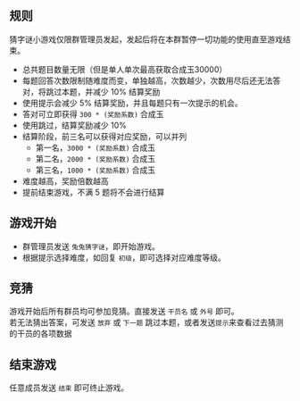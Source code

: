 ## 规则

猜字谜小游戏仅限群管理员发起，发起后将在本群暂停一切功能的使用直至游戏结束。

- 总共题目数量无限（但是单人单次最高获取合成玉30000）
- 每题回答次数限制随难度而变，单独越高，次数越少，次数用尽后还无法答对，将跳过本题，并减少 10% 结算奖励
- 使用提示会减少 5% 结算奖励，并且每题只有一次提示的机会。
- 答对可立即获得 `300 * (奖励系数)` 合成玉
- 使用跳过，结算奖励减少 10%
- 结算阶段，前三名可以获得对应奖励，可以并列
    - 第一名，`3000 * (奖励系数)` 合成玉
    - 第二名，`2000 * (奖励系数)` 合成玉
    - 第三名，`1000 * (奖励系数)` 合成玉
- 难度越高，奖励倍数越高
- 提前结束游戏，不满 5 题将不会进行结算

## 游戏开始

- 群管理员发送 `兔兔猜字谜`，即开始游戏。
- 根据提示选择难度，如回复 `初级`，即可选择对应难度等级。

## 竞猜

游戏开始后所有群员均可参加竞猜。直接发送 `干员名` 或 `外号` 即可。<br>
若无法猜出答案，可发送 `放弃` 或 `下一题` 跳过本题，或者发送`提示`来查看过去猜测的干员的各项数据

## 结束游戏

任意成员发送 `结束` 即可终止游戏。
